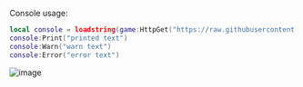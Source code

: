 Console usage:
```lua
local console = loadstring(game:HttpGet("https://raw.githubusercontent.com/slaimmials/SimpleGui/refs/heads/main/console.lua"))()
console:Print("printed text")
console:Warn("warn text")
console:Error("error text")
```
![image](https://github.com/user-attachments/assets/e4478b07-dc34-41a2-8033-1ca9b18b5547)
